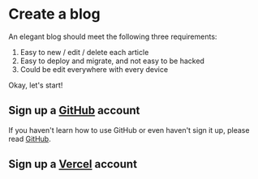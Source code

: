 # Create a blog

An elegant blog should meet the following three requirements:

1. Easy to new / edit / delete each article
2. Easy to deploy and migrate, and not easy to be hacked
3. Could be edit everywhere with every device

Okay, let's start!

## Sign up a [GitHub](https://github.com) account

If you haven't learn how to use GitHub or even haven't sign it up, please read [GitHub](../../tools-you-need-to-learn/github/).

## Sign up a [Vercel](https://vercel.com) account
